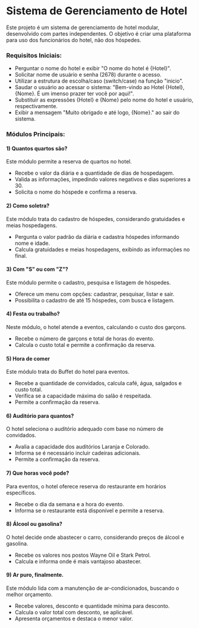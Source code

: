 # Sistema de Gerenciamento de Hotel

Este projeto é um sistema de gerenciamento de hotel modular, desenvolvido com partes independentes. O objetivo é criar uma plataforma para uso dos funcionários do hotel, não dos hóspedes.

### Requisitos Iniciais:
- Perguntar o nome do hotel e exibir "O nome do hotel é {Hotel}".
- Solicitar nome de usuário e senha (2678) durante o acesso.
- Utilizar a estrutura de escolha/caso (switch/case) na função "inicio".
- Saudar o usuário ao acessar o sistema: "Bem-vindo ao Hotel {Hotel}, {Nome}. É um imenso prazer ter você por aqui!".
- Substituir as expressões {Hotel} e {Nome} pelo nome do hotel e usuário, respectivamente.
- Exibir a mensagem "Muito obrigado e até logo, {Nome}." ao sair do sistema.

### Módulos Principais:

#### 1) Quantos quartos são?
Este módulo permite a reserva de quartos no hotel.

- Recebe o valor da diária e a quantidade de dias de hospedagem.
- Valida as informações, impedindo valores negativos e dias superiores a 30.
- Solicita o nome do hóspede e confirma a reserva.

#### 2) Como soletra?
Este módulo trata do cadastro de hóspedes, considerando gratuidades e meias hospedagens.

- Pergunta o valor padrão da diária e cadastra hóspedes informando nome e idade.
- Calcula gratuidades e meias hospedagens, exibindo as informações no final.

#### 3) Com "S" ou com "Z"?
Este módulo permite o cadastro, pesquisa e listagem de hóspedes.

- Oferece um menu com opções: cadastrar, pesquisar, listar e sair.
- Possibilita o cadastro de até 15 hóspedes, com busca e listagem.

#### 4) Festa ou trabalho?
Neste módulo, o hotel atende a eventos, calculando o custo dos garçons.

- Recebe o número de garçons e total de horas do evento.
- Calcula o custo total e permite a confirmação da reserva.

#### 5) Hora de comer
Este módulo trata do Buffet do hotel para eventos.

- Recebe a quantidade de convidados, calcula café, água, salgados e custo total.
- Verifica se a capacidade máxima do salão é respeitada.
- Permite a confirmação da reserva.

#### 6) Auditório para quantos?
O hotel seleciona o auditório adequado com base no número de convidados.

- Avalia a capacidade dos auditórios Laranja e Colorado.
- Informa se é necessário incluir cadeiras adicionais.
- Permite a confirmação da reserva.

#### 7) Que horas você pode?
Para eventos, o hotel oferece reserva do restaurante em horários específicos.

- Recebe o dia da semana e a hora do evento.
- Informa se o restaurante está disponível e permite a reserva.

#### 8) Álcool ou gasolina?
O hotel decide onde abastecer o carro, considerando preços de álcool e gasolina.

- Recebe os valores nos postos Wayne Oil e Stark Petrol.
- Calcula e informa onde é mais vantajoso abastecer.

#### 9) Ar puro, finalmente.
Este módulo lida com a manutenção de ar-condicionados, buscando o melhor orçamento.

- Recebe valores, desconto e quantidade mínima para desconto.
- Calcula o valor total com desconto, se aplicável.
- Apresenta orçamentos e destaca o menor valor.
